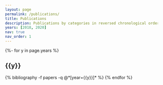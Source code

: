```yaml
---
layout: page
permalink: /publications/
title: Publications
description: Publications by categories in reversed chronological order. generated by jekyll-scholar.
years: [2018, 2020]
nav: true
nav_order: 1
---
```

<!-- _pages/publications.md -->
<div class="publications">

{%- for y in page.years %}
  <h2 class="year">{{y}}</h2>
  {% bibliography -f papers -q @*[year={{y}}]* %}
{% endfor %}

</div>
